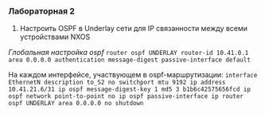 ### Лабораторная 2
1. Настроить OSPF в Underlay сети для IP связанности между всеми устройствами NXOS

*Глобальная настройка ospf*
`router ospf UNDERLAY
  router-id 10.41.0.1
  area 0.0.0.0 authentication message-digest
  passive-interface default`
  
На каждом интерфейсе, участвующем в ospf-маршрутизации:
`interface EthernetN
  description to_S2
  no switchport
  mtu 9192
  ip address 10.41.21.6/31
  ip ospf message-digest-key 1 md5 3 b1b6c42575656fcd
  ip ospf network point-to-point
  no ip ospf passive-interface
  ip router ospf UNDERLAY area 0.0.0.0
  no shutdown`

